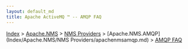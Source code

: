 ```yaml
---
layout: default_md
title: Apache ActiveMQ ™ -- AMQP FAQ 
---
```


[Index](index.html) > [Apache.NMS](Index/apacheIndex/Overview/nms.md) > [NMS Providers](Index/Apache.NMS/nms-providers.md) > [Apache.NMS.AMQP](Index/Apache.NMS/NMS Providers/apachenmsamqp.md) > [AMQP FAQ](amqp-CommunityCommunity/Community/faq.md)


